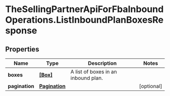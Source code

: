 # TheSellingPartnerApiForFbaInboundOperations.ListInboundPlanBoxesResponse

## Properties
Name | Type | Description | Notes
------------ | ------------- | ------------- | -------------
**boxes** | [**[Box]**](Box.md) | A list of boxes in an inbound plan. | 
**pagination** | [**Pagination**](Pagination.md) |  | [optional] 


